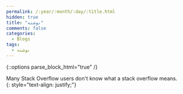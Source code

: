 ```yaml
---
permalink: /:year/:month/:day/:title.html
hidden: true
title: "نوشته"
comments: false
categories:
  - Blogs
tags:
  - نوشته
---
```


{::options parse_block_html="true" /}
<div>
Many Stack Overflow users don't know what a stack overflow means.
</div>
{: style="text-align: justify;"}